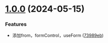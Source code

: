 # [1.0.0](https://github.com/liuxian496/litten-form/compare/73989eb04f479aedd3bcf65e520dd75118562169...v1.0.0) (2024-05-15)


### Features

* 添加from，formControl，useForm ([73989eb](https://github.com/liuxian496/litten-form/commit/73989eb04f479aedd3bcf65e520dd75118562169))



